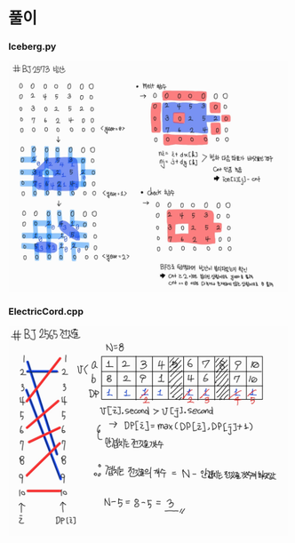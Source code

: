 # 풀이
### Iceberg.py
![](https://github.com/Hyunjoon83/Algorithm_Study/blob/main/7%EC%A3%BC%EC%B0%A8%20%EC%8A%A4%ED%84%B0%EB%94%94/%ED%92%80%EC%9D%B4/BJ2573%20(Iceberg.py)%20%ED%92%80%EC%9D%B4.jpg)
### ElectricCord.cpp
![](https://github.com/Hyunjoon83/Algorithm_Study/blob/main/7%EC%A3%BC%EC%B0%A8%20%EC%8A%A4%ED%84%B0%EB%94%94/%ED%92%80%EC%9D%B4/BJ2565%20(ElectricCord.cpp)%20%ED%92%80%EC%9D%B4.jpg)
